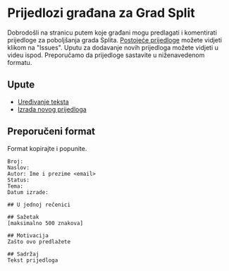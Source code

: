 # Prijedlozi građana za Grad Split

Dobrodošli na stranicu putem koje građani mogu predlagati i komentirati prijedloge za poboljšanja grada Splita. [Postojeće prijedloge](https://github.com/gradsplit/prijedlozi/issues) možete vidjeti klikom na "Issues". Uputu za dodavanje novih prijedloga možete vidjeti u videu ispod. Preporučamo da prijedloge sastavite u niženavedenom formatu.

## Upute
- [Uređivanje teksta](https://guides.github.com/features/mastering-markdown/)
- [Izrada novog prijedloga](https://youtu.be/-tRiirsV3vY)

## Preporučeni format
Format kopirajte i popunite.
```
Broj: 
Naslov: 
Autor: Ime i prezime <email>
Status: 
Tema: 
Datum izrade:

## U jednoj rečenici

## Sažetak
[maksimalno 500 znakova]

## Motivacija
Zašto ovo predlažete

## Sadržaj
Tekst prijedloga
```
